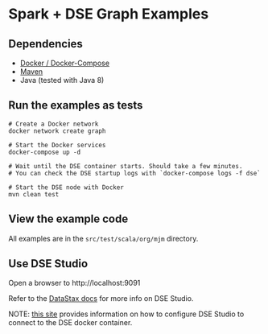 # Spark + DSE Graph Examples

## Dependencies

* [Docker / Docker-Compose](https://docs.docker.com/compose/install/)
* [Maven](https://maven.apache.org/install.html)
* Java (tested with Java 8)

## Run the examples as tests

```
# Create a Docker network
docker network create graph

# Start the Docker services
docker-compose up -d

# Wait until the DSE container starts. Should take a few minutes.
# You can check the DSE startup logs with `docker-compose logs -f dse`

# Start the DSE node with Docker
mvn clean test
```

## View the example code

All examples are in the `src/test/scala/org/mjm` directory.

## Use DSE Studio

Open a browser to http://localhost:9091

Refer to the [DataStax docs](https://docs.datastax.com/en/studio/6.7/index.html) for more info on DSE Studio.

NOTE: [this site](http://www.luketillman.com/datastax-graph-and-studio-with-docker-compose/) provides information on how to configure DSE Studio to connect to the DSE docker container.